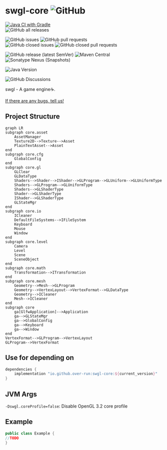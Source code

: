 # swgl-core ![GitHub](https://img.shields.io/github/license/Over-run/swgl-core)

[![Java CI with Gradle](https://github.com/Over-Run/swgl-core/actions/workflows/gradle.yml/badge.svg?branch=0.x&event=push)](https://github.com/Over-Run/swgl-core/actions/workflows/gradle.yml)  
![GitHub all releases](https://img.shields.io/github/downloads/Over-Run/swgl-core/total)

![GitHub issues](https://img.shields.io/github/issues/Over-Run/swgl-core)
![GitHub pull requests](https://img.shields.io/github/issues-pr/Over-Run/swgl-core)  
![GitHub closed issues](https://img.shields.io/github/issues-closed/Over-Run/swgl-core)
![GitHub closed pull requests](https://img.shields.io/github/issues-pr-closed/Over-Run/swgl-core)

![GitHub release (latest SemVer)](https://img.shields.io/github/v/release/Over-Run/swgl-core)
![Maven Central](https://img.shields.io/maven-central/v/io.github.over-run/swgl-core)
![Sonatype Nexus (Snapshots)](https://img.shields.io/nexus/s/io.github.over-run/swgl-core?server=https%3A%2F%2Fs01.oss.sonatype.org)

![Java Version](https://img.shields.io/badge/Java%20Version-17-red)

![GitHub Discussions](https://img.shields.io/github/discussions/Over-Run/swgl-core)

swgl - A game engine:coffee:.

[If there are any bugs, tell us!](https://github.com/Over-Run/swgl-core/issues/new)

## Project Structure

```mermaid
graph LR
subgraph core.asset
    AssetManager
    Texture2D-->Texture-->Asset
    PlainTextAsset-->Asset
end
subgraph core.cfg
    GlobalConfig
end
subgraph core.gl
    GLClear
    GLDataType
    Shaders-->Shader-->IShader-->GLProgram-->GLUniform-->GLUniformType
    Shaders-->GLProgram-->GLUniformType
    Shaders-->GLShaderType
    Shader-->GLShaderType
    IShader-->GLShaderType
    GLStateMgr
end
subgraph core.io
    ICleaner
    DefaultFileSystems-->IFileSystem
    Keyboard
    Mouse
    Window
end
subgraph core.level
    Camera
    Level
    Scene
    SceneObject
end
subgraph core.math
    Transformation-->ITransformation
end
subgraph core.mesh
    Geometry-->Mesh-->GLProgram
    Geometry-->VertexLayout-->VertexFormat-->GLDataType
    Geometry-->ICleaner
    Mesh-->ICleaner
end
subgraph core
    ga[GlfwApplication]-->Application
    ga-->GLStateMgr
    ga-->GlobalConfig
    ga-->Keyboard
    ga-->Window
end
VertexFormat-->GLProgram-->VertexLayout
GLProgram-->VertexFormat
```

## Use for depending on

```groovy
dependencies {
    implementation "io.github.over-run:swgl-core:${current_version}"
}
```

## JVM Args

`-Dswgl.coreProfile=false`: Disable OpenGL 3.2 core profile

## Example

```java
public class Example {
//TODO
}
```
